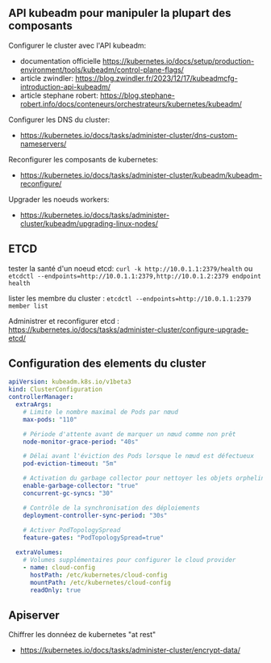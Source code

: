 
## API kubeadm pour manipuler la plupart des composants

Configurer le cluster avec l'API kubeadm:

- documentation officielle https://kubernetes.io/docs/setup/production-environment/tools/kubeadm/control-plane-flags/
- article zwindler: https://blog.zwindler.fr/2023/12/17/kubeadmcfg-introduction-api-kubeadm/
- article stephane robert: https://blog.stephane-robert.info/docs/conteneurs/orchestrateurs/kubernetes/kubeadm/

Configurer les DNS du cluster: 

- https://kubernetes.io/docs/tasks/administer-cluster/dns-custom-nameservers/

Reconfigurer les composants de kubernetes:

- https://kubernetes.io/docs/tasks/administer-cluster/kubeadm/kubeadm-reconfigure/

Upgrader les noeuds workers:

- https://kubernetes.io/docs/tasks/administer-cluster/kubeadm/upgrading-linux-nodes/

## ETCD

tester la santé d'un noeud etcd: `curl -k http://10.0.1.1:2379/health` ou `etcdctl --endpoints=http://10.0.1.1:2379,http://10.0.1.2:2379 endpoint health`

lister les membre du cluster : `etcdctl --endpoints=http://10.0.1.1:2379 member list`

Administrer et reconfigurer etcd : https://kubernetes.io/docs/tasks/administer-cluster/configure-upgrade-etcd/

## Configuration des elements du cluster


```yaml
apiVersion: kubeadm.k8s.io/v1beta3
kind: ClusterConfiguration
controllerManager:
  extraArgs:
    # Limite le nombre maximal de Pods par nœud
    max-pods: "110"

    # Période d'attente avant de marquer un nœud comme non prêt
    node-monitor-grace-period: "40s"

    # Délai avant l'éviction des Pods lorsque le nœud est défectueux
    pod-eviction-timeout: "5m"

    # Activation du garbage collector pour nettoyer les objets orphelins
    enable-garbage-collector: "true"
    concurrent-gc-syncs: "30"

    # Contrôle de la synchronisation des déploiements
    deployment-controller-sync-period: "30s"
    
    # Activer PodTopologySpread
    feature-gates: "PodTopologySpread=true"

  extraVolumes:
    # Volumes supplémentaires pour configurer le cloud provider
    - name: cloud-config
      hostPath: /etc/kubernetes/cloud-config
      mountPath: /etc/kubernetes/cloud-config
      readOnly: true
```


## Apiserver

Chiffrer les donnéez de kubernetes "at rest"

- https://kubernetes.io/docs/tasks/administer-cluster/encrypt-data/

